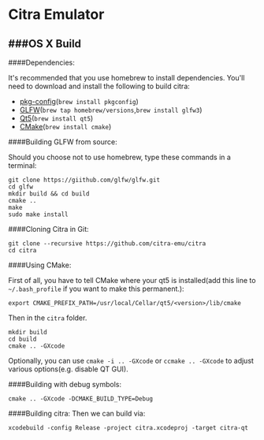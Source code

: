 Citra Emulator
========

###OS X Build
-----
####Dependencies:

It's recommended that you use homebrew to install dependencies. You'll need to download and install the following to build citra:

- [pkg-config](http://)(`brew install pkgconfig`)
- [GLFW](http://)(`brew tap homebrew/versions`,`brew install glfw3`)
- [Qt5](http://)(`brew install qt5`)
- [CMake](http://)(`brew install cmake`)

####Building GLFW from source:

Should you choose not to use homebrew, type these commands in a terminal:

````
git clone https://giithub.com/glfw/glfw.git
cd glfw
mkdir build && cd build
cmake ..
make
sudo make install
````

####Cloning Citra in Git:

```
git clone --recursive https://github.com/citra-emu/citra
cd citra
```

####Using CMake:

First of all, you have to tell CMake where your qt5 is installed(add this line to `~/.bash_profile` if you want to make this permanent.):

```
export CMAKE_PREFIX_PATH=/usr/local/Cellar/qt5/<version>/lib/cmake
```
Then in the `citra` folder.

```
mkdir build
cd build
cmake .. -GXcode
```
Optionally, you can use `cmake -i .. -GXcode` or `ccmake .. -GXcode` to adjust various options(e.g. disable QT GUI).

####Building with debug symbols:
```
cmake .. -GXcode -DCMAKE_BUILD_TYPE=Debug
```

####Building citra:
Then we can build via:

```
xcodebuild -config Release -project citra.xcodeproj -target citra-qt
``` 